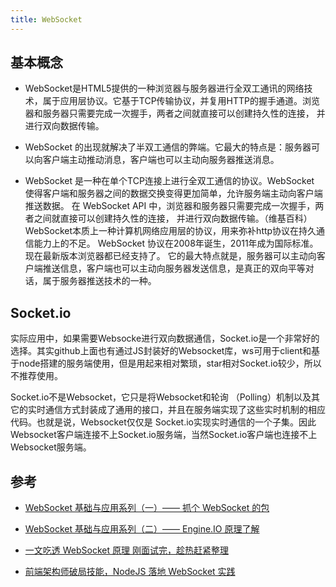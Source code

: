 ```yaml
---
title: WebSocket
---
```


## 基本概念

- WebSocket是HTML5提供的一种浏览器与服务器进行全双工通讯的网络技术，属于应用层协议。它基于TCP传输协议，并复用HTTP的握手通道。浏览器和服务器只需要完成一次握手，两者之间就直接可以创建持久性的连接， 并进行双向数据传输。

- WebSocket 的出现就解决了半双工通信的弊端。它最大的特点是：服务器可以向客户端主动推动消息，客户端也可以主动向服务器推送消息。

- WebSocket 是一种在单个TCP连接上进行全双工通信的协议。WebSocket 使得客户端和服务器之间的数据交换变得更加简单，允许服务端主动向客户端推送数据。
在 WebSocket API 中，浏览器和服务器只需要完成一次握手，两者之间就直接可以创建持久性的连接， 并进行双向数据传输。（维基百科）
WebSocket本质上一种计算机网络应用层的协议，用来弥补http协议在持久通信能力上的不足。
WebSocket 协议在2008年诞生，2011年成为国际标准。现在最新版本浏览器都已经支持了。
它的最大特点就是，服务器可以主动向客户端推送信息，客户端也可以主动向服务器发送信息，是真正的双向平等对话，属于服务器推送技术的一种。

## Socket.io

实际应用中，如果需要Websocke进行双向数据通信，Socket.io是一个非常好的选择。其实github上面也有通过JS封装好的Websocket库，ws可用于client和基于node搭建的服务端使用，但是用起来相对繁琐，star相对Socket.io较少，所以不推荐使用。

Socket.io不是Websocket，它只是将Websocket和轮询 （Polling）机制以及其它的实时通信方式封装成了通用的接口，并且在服务端实现了这些实时机制的相应代码。也就是说，Websocket仅仅是 Socket.io实现实时通信的一个子集。因此Websocket客户端连接不上Socket.io服务端，当然Socket.io客户端也连接不上Websocket服务端。

## 参考

- [WebSocket 基础与应用系列（一）—— 抓个 WebSocket 的包](https://mp.weixin.qq.com/s?__biz=MzI1ODE4NzE1Nw==&mid=2247490686&idx=1&sn=4fb03f25d0229f5f7c9d95ce855dfce7&chksm=ea0d5684dd7adf921a425bd8a29ba52e326cc628bff1e982c678df12380a084e68b95d0772d9&scene=21#wechat_redirect)

- [WebSocket 基础与应用系列（二）—— Engine.IO 原理了解](https://mp.weixin.qq.com/s/bemT3Gz7xiLuHDwB5hMsYQ)

- [一文吃透 WebSocket 原理 刚面试完，趁热赶紧整理](https://juejin.cn/post/7020964728386093093#heading-1)

- [前端架构师破局技能，NodeJS 落地 WebSocket 实践](https://juejin.cn/post/7038491693997359117)

